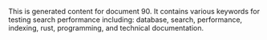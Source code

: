 This is generated content for document 90. It contains various keywords for testing search performance including: database, search, performance, indexing, rust, programming, and technical documentation.